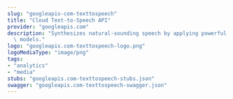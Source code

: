 ```yaml
---
slug: "googleapis-com-texttospeech"
title: "Cloud Text-to-Speech API"
provider: "googleapis.com"
description: "Synthesizes natural-sounding speech by applying powerful neural network\
  \ models."
logo: "googleapis.com-texttospeech-logo.png"
logoMediaType: "image/png"
tags:
- "analytics"
- "media"
stubs: "googleapis.com-texttospeech-stubs.json"
swagger: "googleapis.com-texttospeech-swagger.json"
---
```

